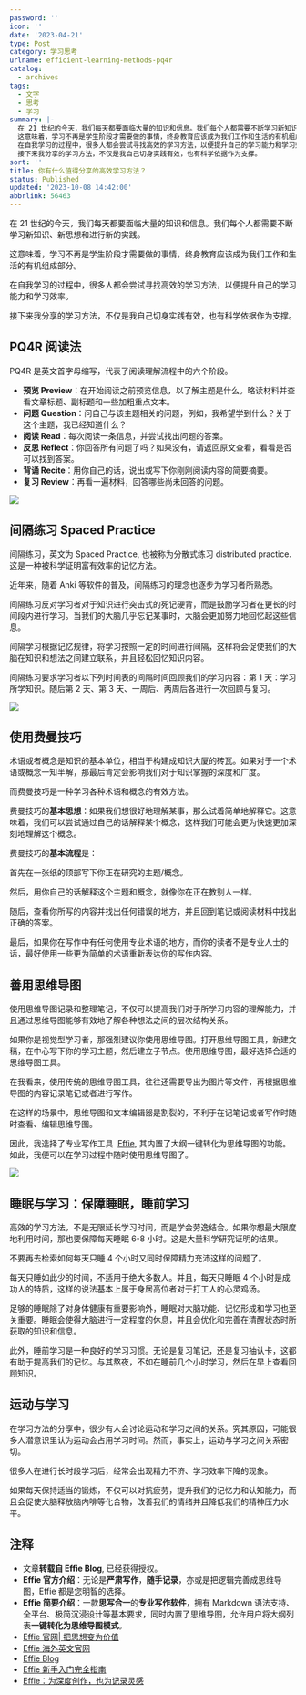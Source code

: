 ```yaml
---
password: ''
icon: ''
date: '2023-04-21'
type: Post
category: 学习思考
urlname: efficient-learning-methods-pq4r
catalog:
  - archives
tags:
  - 文字
  - 思考
  - 学习
summary: |-
  在 21 世纪的今天，我们每天都要面临大量的知识和信息。我们每个人都需要不断学习新知识、新思想和进行新的实践。
  这意味着，学习不再是学生阶段才需要做的事情，终身教育应该成为我们工作和生活的有机组成部分。
  在自我学习的过程中，很多人都会尝试寻找高效的学习方法，以便提升自己的学习能力和学习效率。
  接下来我分享的学习方法，不仅是我自己切身实践有效，也有科学依据作为支撑。
sort: ''
title: 你有什么值得分享的高效学习方法？
status: Published
updated: '2023-10-08 14:42:00'
abbrlink: 56463
---
```


在 21 世纪的今天，我们每天都要面临大量的知识和信息。我们每个人都需要不断学习新知识、新思想和进行新的实践。

这意味着，学习不再是学生阶段才需要做的事情，终身教育应该成为我们工作和生活的有机组成部分。

在自我学习的过程中，很多人都会尝试寻找高效的学习方法，以便提升自己的学习能力和学习效率。

接下来我分享的学习方法，不仅是我自己切身实践有效，也有科学依据作为支撑。

## PQ4R 阅读法

PQ4R 是英文首字母缩写，代表了阅读理解流程中的六个阶段。

- **预览 Preview**：在开始阅读之前预览信息，以了解主题是什么。略读材料并查看文章标题、副标题和一些加粗重点文本。
- **问题 Question**：问自己与该主题相关的问题，例如，我希望学到什么？关于这个主题，我已经知道什么？
- **阅读 Read**：每次阅读一条信息，并尝试找出问题的答案。
- **反思 Reflect**：你回答所有问题了吗？如果没有，请返回原文查看，看看是否可以找到答案。
- **背诵 Recite**：用你自己的话，说出或写下你刚刚阅读内容的简要摘要。
- **复习 Review**：再看一遍材料，回答哪些尚未回答的问题。

![](https://static.effie.co/blog/2021/07/20210709020705553.png?x-oss-process=image/auto-orient,1/quality,q_90/format,webp)

## 间隔练习 Spaced Practice

间隔练习，英文为 Spaced Practice, 也被称为分散式练习 distributed practice. 这是一种被科学证明富有效率的记忆方法。

近年来，随着 Anki 等软件的普及，间隔练习的理念也逐步为学习者所熟悉。

间隔练习反对学习者对于知识进行突击式的死记硬背，而是鼓励学习者在更长的时间段内进行学习。当我们的大脑几乎忘记某事时，大脑会更加努力地回忆起这些信息。

间隔学习根据记忆规律，将学习按照一定的时间进行间隔，这样将会促使我们的大脑在知识和想法之间建立联系，并且轻松回忆知识内容。

间隔练习要求学习者以下列时间表的间隔时间回顾我们的学习内容：第 1 天：学习所学知识。随后第 2 天、第 3 天、一周后、两周后各进行一次回顾与复习。

![](https://static.effie.co/blog/2021/07/20210709020804102-1024x428.png?x-oss-process=image/auto-orient,1/quality,q_90/format,webp)

## 使用费曼技巧

术语或者概念是知识的基本单位，相当于构建成知识大厦的砖瓦。如果对于一个术语或概念一知半解，那最后肯定会影响我们对于知识掌握的深度和广度。

而费曼技巧是一种学习各种术语和概念的有效方法。

费曼技巧的**基本思想**：如果我们想很好地理解某事，那么试着简单地解释它。这意味着，我们可以尝试通过自己的话解释某个概念，这样我们可能会更为快速更加深刻地理解这个概念。

费曼技巧的**基本流程**是：

首先在一张纸的顶部写下你正在研究的主题/概念。

然后，用你自己的话解释这个主题和概念，就像你在正在教别人一样。

随后，查看你所写的内容并找出任何错误的地方，并且回到笔记或阅读材料中找出正确的答案。

最后，如果你在写作中有任何使用专业术语的地方，而你的读者不是专业人士的话，最好使用一些更为简单的术语重新表达你的写作内容。

## 善用思维导图

使用思维导图记录和整理笔记，不仅可以提高我们对于所学习内容的理解能力，并且通过思维导图能够有效地了解各种想法之间的层次结构关系。

如果你是视觉型学习者，那强烈建议你使用思维导图。打开思维导图工具，新建文稿，在中心写下你的学习主题，然后建立子节点。使用思维导图，最好选择合适的思维导图工具。

在我看来，使用传统的思维导图工具，往往还需要导出为图片等文件，再根据思维导图的内容记录笔记或者进行写作。

在这样的场景中，思维导图和文本编辑器是割裂的，不利于在记笔记或者写作时随时查看、编辑思维导图。

因此，我选择了专业写作工具  [Effie](https://www.effie.co/), 其内置了大纲一键转化为思维导图的功能。如此，我便可以在学习过程中随时使用思维导图了。

![](https://static.effie.co/blog/2021/05/20210524053542357-1024x796.png?x-oss-process=image/auto-orient,1/quality,q_90/format,webp)

## 睡眠与学习：保障睡眠，睡前学习

高效的学习方法，不是无限延长学习时间，而是学会劳逸结合。如果你想最大限度地利用时间，那也要保障每天睡眠 6-8 小时。这是大量科学研究证明的结果。

不要再去检索如何每天只睡 4 个小时又同时保障精力充沛这样的问题了。

每天只睡如此少的时间，不适用于绝大多数人。并且，每天只睡眠 4 个小时是成功人的特质，这样的说法基本上属于身居高位者对于打工人的心灵鸡汤。

足够的睡眠除了对身体健康有重要影响外，睡眠对大脑功能、记忆形成和学习也至关重要。睡眠会使得大脑进行一定程度的休息，并且会优化和完善在清醒状态时所获取的知识和信息。

此外，睡前学习是一种良好的学习习惯。无论是复习笔记，还是复习抽认卡，这都有助于提高我们的记忆。与其熬夜，不如在睡前几个小时学习，然后在早上查看回顾知识。

## 运动与学习

在学习方法的分享中，很少有人会讨论运动和学习之间的关系。究其原因，可能很多人潜意识里认为运动会占用学习时间。然而，事实上，运动与学习之间关系密切。

很多人在进行长时段学习后，经常会出现精力不济、学习效率下降的现象。

如果每天保持适当的锻炼，不仅可以对抗疲劳，提升我们的记忆力和认知能力，而且会促使大脑释放脑内啡等化合物，改善我们的情绪并且降低我们的精神压力水平。

## 注释

- 文章**转载自 Effie Blog**, 已经获得授权。
- **Effie 官方介绍**：无论是**严肃写作**，**随手记录**，亦或是把逻辑完善成思维导图，Effie 都是您明智的选择。
- **Effie 简要介绍**：一款**思写合一**的**专业写作软件**，拥有 Markdown 语法支持、全平台、极简沉浸设计等基本要求，同时内置了思维导图，允许用户将大纲列表**一键转化为思维导图模式**。
- [Effie 官网| 把思想变为价值](https://www.effie.co/)
- [Effie 海外英文官网](https://www.effie.pro/)
- [Effie Blog](https://blog.effie.co/)
- [Effie 新手入门完全指南](https://blog.effie.co/effie-%e6%96%b0%e6%89%8b%e5%85%a5%e9%97%a8%e5%ae%8c%e5%85%a8%e6%8c%87%e5%8d%97-%e4%b8%89%e5%88%86%e9%92%9f%e6%8a%8a%e4%bd%a0%e7%9a%84%e6%80%9d%e6%83%b3%e5%8f%98%e4%b8%ba%e4%bb%b7%e5%80%bc/)
- [Effie：为深度创作，也为记录灵感](https://blog.effie.co/effie%ef%bc%9a%e4%b8%ba%e6%b7%b1%e5%ba%a6%e5%88%9b%e4%bd%9c%ef%bc%8c%e4%b9%9f%e4%b8%ba%e8%ae%b0%e5%bd%95%e7%81%b5%e6%84%9f/)
